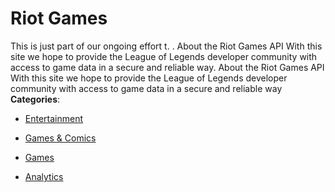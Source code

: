 # Riot Games


This is just part of our ongoing effort t. .  About the Riot Games API With this site we hope to provide the League of Legends developer community with access to game data in a secure and reliable way. About the Riot Games API With this site we hope to provide the League of Legends developer community with access to game data in a secure and reliable way
**Categories**:

- [Entertainment](https://github/awesome-apis/awesome-apis#entertainment)

- [Games & Comics](https://github/awesome-apis/awesome-apis#games-and-comics)

- [Games](https://github/awesome-apis/awesome-apis#games)

- [Analytics](https://github/awesome-apis/awesome-apis#analytics)



